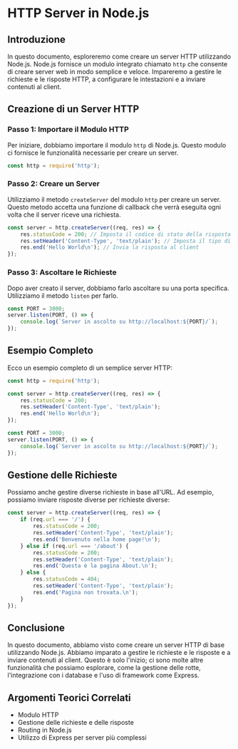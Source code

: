 # HTTP Server in Node.js

## Introduzione

In questo documento, esploreremo come creare un server HTTP utilizzando Node.js. Node.js fornisce un modulo integrato chiamato `http` che consente di creare server web in modo semplice e veloce. Impareremo a gestire le richieste e le risposte HTTP, a configurare le intestazioni e a inviare contenuti al client.

## Creazione di un Server HTTP

### Passo 1: Importare il Modulo HTTP

Per iniziare, dobbiamo importare il modulo `http` di Node.js. Questo modulo ci fornisce le funzionalità necessarie per creare un server.

```javascript
const http = require('http');
```

### Passo 2: Creare un Server

Utilizziamo il metodo `createServer` del modulo `http` per creare un server. Questo metodo accetta una funzione di callback che verrà eseguita ogni volta che il server riceve una richiesta.

```javascript
const server = http.createServer((req, res) => {
    res.statusCode = 200; // Imposta il codice di stato della risposta
    res.setHeader('Content-Type', 'text/plain'); // Imposta il tipo di contenuto
    res.end('Hello World\n'); // Invia la risposta al client
});
```

### Passo 3: Ascoltare le Richieste

Dopo aver creato il server, dobbiamo farlo ascoltare su una porta specifica. Utilizziamo il metodo `listen` per farlo.

```javascript
const PORT = 3000;
server.listen(PORT, () => {
    console.log(`Server in ascolto su http://localhost:${PORT}/`);
});
```

## Esempio Completo

Ecco un esempio completo di un semplice server HTTP:

```javascript
const http = require('http');

const server = http.createServer((req, res) => {
    res.statusCode = 200;
    res.setHeader('Content-Type', 'text/plain');
    res.end('Hello World\n');
});

const PORT = 3000;
server.listen(PORT, () => {
    console.log(`Server in ascolto su http://localhost:${PORT}/`);
});
```

## Gestione delle Richieste

Possiamo anche gestire diverse richieste in base all'URL. Ad esempio, possiamo inviare risposte diverse per richieste diverse:

```javascript
const server = http.createServer((req, res) => {
    if (req.url === '/') {
        res.statusCode = 200;
        res.setHeader('Content-Type', 'text/plain');
        res.end('Benvenuto nella home page!\n');
    } else if (req.url === '/about') {
        res.statusCode = 200;
        res.setHeader('Content-Type', 'text/plain');
        res.end('Questa è la pagina About.\n');
    } else {
        res.statusCode = 404;
        res.setHeader('Content-Type', 'text/plain');
        res.end('Pagina non trovata.\n');
    }
});
```

## Conclusione

In questo documento, abbiamo visto come creare un server HTTP di base utilizzando Node.js. Abbiamo imparato a gestire le richieste e le risposte e a inviare contenuti al client. Questo è solo l'inizio; ci sono molte altre funzionalità che possiamo esplorare, come la gestione delle rotte, l'integrazione con i database e l'uso di framework come Express.

## Argomenti Teorici Correlati

- Modulo HTTP
- Gestione delle richieste e delle risposte
- Routing in Node.js
- Utilizzo di Express per server più complessi